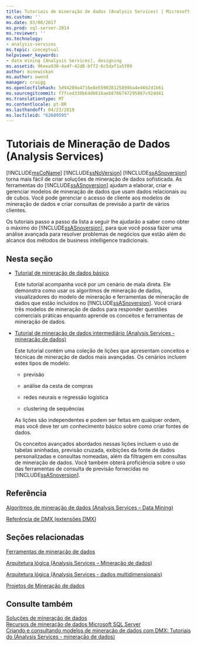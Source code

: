 ```yaml
---
title: Tutoriais de mineração de dados (Analysis Services) | Microsoft Docs
ms.custom: ''
ms.date: 03/08/2017
ms.prod: sql-server-2014
ms.reviewer: ''
ms.technology:
- analysis-services
ms.topic: conceptual
helpviewer_keywords:
- data mining [Analysis Services], designing
ms.assetid: 96eea930-4a4f-42d8-bf72-6c5daf1a5f09
author: minewiskan
ms.author: owend
manager: craigg
ms.openlocfilehash: 5d94209a4716e8e559028125899ba4e46b2d1b61
ms.sourcegitcommit: f7fced330b64d6616aeb8766747295807c92dd41
ms.translationtype: MT
ms.contentlocale: pt-BR
ms.lasthandoff: 04/23/2019
ms.locfileid: "62689595"
---
```

# <a name="data-mining-tutorials-analysis-services"></a>Tutoriais de Mineração de Dados (Analysis Services)
  [!INCLUDE[msCoName](../includes/msconame-md.md)] [!INCLUDE[ssNoVersion](../includes/ssnoversion-md.md)] [!INCLUDE[ssASnoversion](../includes/ssasnoversion-md.md)] torna mais fácil de criar soluções de mineração de dados sofisticada. As ferramentas do [!INCLUDE[ssASnoversion](../includes/ssasnoversion-md.md)] ajudam a elaborar, criar e gerenciar modelos de mineração de dados que usam dados relacionais ou de cubos. Você pode gerenciar o acesso de cliente aos modelos de mineração de dados e criar consultas de previsão a partir de vários clientes.  
  
 Os tutoriais passo a passo da lista a seguir lhe ajudarão a saber como obter o máximo do [!INCLUDE[ssASnoversion](../includes/ssasnoversion-md.md)], para que você possa fazer uma análise avançada para resolver problemas de negócios que estão além do alcance dos métodos de business intelligence tradicionais.  
  
## <a name="in-this-section"></a>Nesta seção  
  
-   [Tutorial de mineração de dados básico](../tutorials/basic-data-mining-tutorial.md)  
  
     Este tutorial acompanha você por um cenário de mala direta. Ele demonstra como usar os algoritmos de mineração de dados, visualizadores do modelo de mineração e ferramentas de mineração de dados que estão incluídos no [!INCLUDE[ssASnoversion](../includes/ssasnoversion-md.md)]. Você criará três modelos de mineração de dados para responder questões comerciais práticas enquanto aprende os conceitos e ferramentas de mineração de dados.  
  
-   [Tutorial de mineração de dados intermediário &#40;Analysis Services - mineração de dados&#41;](../tutorials/intermediate-data-mining-tutorial-analysis-services-data-mining.md)  
  
     Este tutorial contém uma coleção de lições que apresentam conceitos e técnicas de mineração de dados mais avançadas. Os cenários incluem estes tipos de modelo:  
  
    -   previsão  
  
    -   análise da cesta de compras  
  
    -   redes neurais e regressão logística  
  
    -   clustering de sequências  
  
     As lições são independentes e podem ser feitas em qualquer ordem, mas você deve ter um conhecimento básico sobre como criar fontes de dados.  
  
     Os conceitos avançados abordados nessas lições incluem o uso de tabelas aninhadas, previsão cruzada, exibições da fonte de dados personalizadas e consultas nomeadas, além da filtragem em consultas de mineração de dados. Você também obterá proficiência sobre o uso das ferramentas de consulta de previsão fornecidas no [!INCLUDE[ssASnoversion](../includes/ssasnoversion-md.md)].  
  
## <a name="reference"></a>Referência  
 [Algoritmos de mineração de dados &#40;Analysis Services – Data Mining&#41;](data-mining/data-mining-algorithms-analysis-services-data-mining.md)  
  
 [Referência de DMX &#40;extensões DMX&#41;](/sql/dmx/data-mining-extensions-dmx-reference)  
  
## <a name="related-sections"></a>Seções relacionadas  
 [Ferramentas de mineração de dados](data-mining/data-mining-tools.md)  
  
 [Arquitetura lógica &#40;Analysis Services – Mineração de dados&#41;](data-mining/logical-architecture-analysis-services-data-mining.md)  
  
 [Arquitetura lógica &#40;Analysis Services - dados multidimensionais&#41;](multidimensional-models/olap-logical/understanding-microsoft-olap-logical-architecture.md)  
  
 [Projetos de Mineração de dados](data-mining/data-mining-projects.md)  
  
## <a name="see-also"></a>Consulte também  
 [Soluções de mineração de dados](data-mining/data-mining-solutions.md)   
 [Recursos de mineração de dados Microsoft SQL Server](https://go.microsoft.com/fwlink/?LinkId=97965)   
 [Criando e consultando modelos de mineração de dados com DMX: Tutoriais do &#40;Analysis Services - mineração de dados&#41;](../../2014/tutorials/create-query-data-mining-models-dmx-tutorials.md)  
  
  
